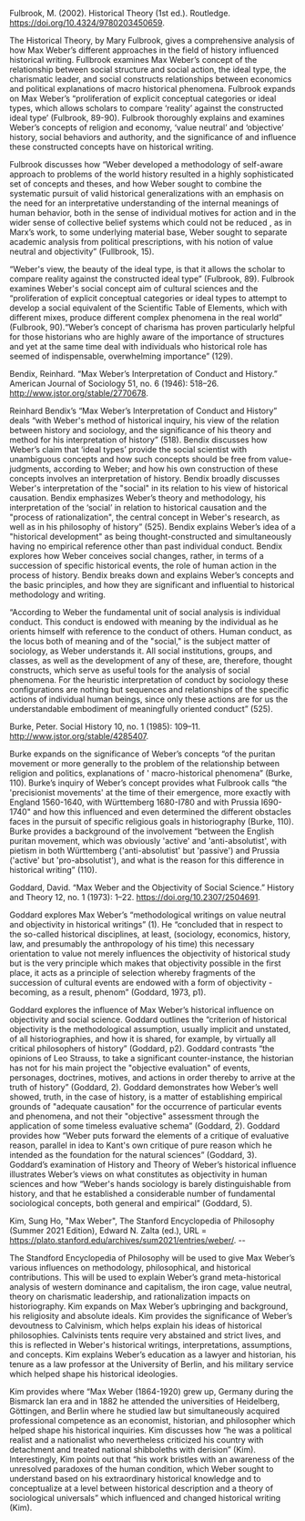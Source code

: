 Fulbrook, M. (2002). Historical Theory (1st ed.). Routledge. https://doi.org/10.4324/9780203450659.  

The Historical Theory, by Mary Fulbrook, gives a comprehensive analysis of how Max Weber’s different approaches in the field of history influenced historical writing.  Fullbrook examines Max Weber’s concept of the relationship between social structure and social action, the ideal type, the charismatic leader, and social constructs relationships between economics and political explanations of macro historical phenomena. Fulbrook expands on Max Weber’s “proliferation of explicit conceptual categories or ideal types, which allows scholars to compare ‘reality’ against the constructed ideal type’ (Fulbrook, 89-90). Fulbrook thoroughly explains and examines Weber’s concepts of religion and economy, ‘value neutral’ and ‘objective’ history, social behaviors and authority, and the significance of and influence these constructed concepts have on historical writing.  

Fulbrook discusses how “Weber developed a methodology of self-aware approach to problems of the world history resulted in a highly sophisticated set of concepts and theses, and how Weber sought to combine the systematic pursuit of valid historical generalizations with an emphasis on the need for an interpretative understanding of the internal meanings of human behavior, both in the sense of individual motives for action and in the wider sense of collective belief systems which could not be reduced , as in Marx’s work, to some underlying material base, Weber sought to separate academic analysis from political prescriptions, with his notion of value neutral and objectivity” (Fullbrook, 15). 

“Weber's view, the beauty of the ideal type, is that it allows the scholar to compare reality against the constructed ideal type” (Fulbrook, 89). Fulbrook examines Weber's social concept aim of cultural sciences and the “proliferation of explicit conceptual categories or ideal types to attempt to develop a social equivalent of the Scientific Table of Elements, which with different mixes, produce different complex phenomena in the real world” (Fulbrook, 90).“Weber’s concept of charisma has proven particularly helpful for those historians who are highly aware of the importance of structures and yet at the same time deal with individuals who historical role has seemed of indispensable, overwhelming importance” (129). 


Bendix, Reinhard. “Max Weber’s Interpretation of Conduct and History.” American Journal of Sociology 51, no. 6 (1946): 518–26. http://www.jstor.org/stable/2770678. 

Reinhard Bendix’s “Max Weber’s Interpretation of Conduct and History” deals “with Weber's method of historical inquiry, his view of the relation between history and sociology, and the significance of his theory and method for his interpretation of history” (518). Bendix discusses how Weber’s claim that ‘ideal types’ provide the social scientist with unambiguous concepts and how such concepts should be free from value-judgments, according to Weber; and how his own construction of these concepts involves an interpretation of history. Bendix broadly discusses Weber's interpretation of the "social" in its relation to his view of historical causation. Bendix emphasizes Weber’s theory and methodology, his interpretation of the ‘social’ in relation to historical causation and the "process of rationalization", the central concept in Weber's research, as well as in his philosophy of history” (525). Bendix explains Weber’s idea of a "historical development" as being thought-constructed and simultaneously having no empirical reference other than past individual conduct. Bendix explores how Weber conceives social changes, rather, in terms of a succession of specific historical events, the role of human action in the process of history. Bendix breaks down and explains Weber’s concepts and the basic principles, and how they are significant and influential to historical methodology and writing. 

“According to Weber the fundamental unit of social analysis is individual conduct. This conduct is endowed with meaning by the individual as he orients himself with reference to the conduct of others. Human conduct, as the locus both of meaning and of the "social," is the subject matter of sociology, as Weber understands it. All social institutions, groups, and classes, as well as the development of any of these, are, therefore, thought constructs, which serve as useful tools for the analysis of social phenomena. For the heuristic interpretation of conduct by sociology these configurations are nothing but sequences and relationships of the specific actions of individual human beings, since only these actions are for us the understandable embodiment of meaningfully oriented conduct” (525). 


Burke, Peter. Social History 10, no. 1 (1985): 109–11. http://www.jstor.org/stable/4285407.  

Burke expands on the significance of Weber’s concepts “of the puritan movement or more generally to the problem of the relationship between religion and politics, explanations of ' macro-historical phenomena” (Burke, 110). Burke’s inquiry of Weber’s concept provides what Fulbrook calls “the 'precisionist movements' at the time of their emergence, more exactly with England 1560-1640, with Württemberg 1680-I780 and with Prussia I690-1740" and how this influenced and even determined the different obstacles faces in the pursuit of specific religious goals in historiography (Burke, 110).  Burke provides a background of the involvement “between the English puritan movement, which was obviously 'active' and 'anti-absolutist', with pietism in both Württemberg ('anti-absolutist' but 'passive') and Prussia ('active' but 'pro-absolutist'), and what is the reason for this difference in historical writing” (110). 


Goddard, David. “Max Weber and the Objectivity of Social Science.” History and Theory 12, no. 1 (1973): 1–22. https://doi.org/10.2307/2504691. 

Goddard explores Max Weber’s “methodological writings on value neutral and objectivity in historical writings” (1). He “concluded that in respect to the so-called historical disciplines, at least, (sociology, economics, history, law, and presumably the anthropology of his time) this necessary orientation to value not merely influences the objectivity of historical study but is the very principle which makes that objectivity possible in the first place, it acts as a principle of selection whereby fragments of the succession of cultural events are endowed with a form of objectivity - becoming, as a result, phenom” (Goddard, 1973, p1).  

Goddard explores the influence of Max Weber’s historical influence on objectivity and social science. Goddard outlines the “criterion of historical objectivity is the methodological assumption, usually implicit and unstated, of all historiographies, and how it is shared, for example, by virtually all critical philosophers of history” (Goddard, p2). Goddard contrasts “the opinions of Leo Strauss, to take a significant counter-instance, the historian has not for his main project the "objective evaluation" of events, personages, doctrines, motives, and actions in order thereby to arrive at the truth of history” (Goddard, 2). Goddard demonstrates how Weber’s well showed, truth, in the case of history, is a matter of establishing empirical grounds of "adequate causation" for the occurrence of particular events and phenomena, and not their "objective" assessment through the application of some timeless evaluative schema” (Goddard, 2). Goddard provides how “Weber puts forward the elements of a critique of evaluative reason, parallel in idea to Kant's own critique of pure reason which he intended as the foundation for the natural sciences” (Goddard, 3). Goddard’s examination of History and Theory of Weber’s historical influence illustrates Weber’s views on what constitutes as objectivity in human sciences and how “Weber's hands sociology is barely distinguishable from history, and that he established a considerable number of fundamental sociological concepts, both general and empirical” (Goddard, 5). 

Kim, Sung Ho, "Max Weber", The Stanford Encyclopedia of Philosophy (Summer 2021 Edition), Edward N. Zalta (ed.), URL = <https://plato.stanford.edu/archives/sum2021/entries/weber/>. -- 

The Standford Encyclopedia of Philosophy will be used to give Max Weber’s various influences on methodology, philosophical, and historical contributions.  This will be used to explain Weber’s grand meta-historical analysis of western dominance and capitalism, the iron cage, value neutral, theory on charismatic leadership, and rationalization impacts on historiography. Kim expands on Max Weber’s upbringing and background, his religiosity and absolute ideals. Kim provides the significance of Weber’s devoutness to Calvinism, which helps explain his ideas of historical philosophies. Calvinists tents require very abstained and strict lives, and this is reflected in Weber's historical writings, interpretations, assumptions, and concepts. Kim explains Weber’s education as a lawyer and historian, his tenure as a law professor at the University of Berlin, and his military service which helped shape his historical ideologies.  

Kim provides where “Max Weber (1864-1920) grew up, Germany during the Bismarck Ian era and in 1882 he attended the universities of Heidelberg, Göttingen, and Berlin where he studied law but simultaneously acquired professional competence as an economist, historian, and philosopher which helped shape his historical inquiries. Kim discusses how “he was a political realist and a nationalist who nevertheless criticized his country with detachment and treated national shibboleths with derision” (Kim). Interestingly, Kim points out that “his work bristles with an awareness of the unresolved paradoxes of the human condition, which Weber sought to understand based on his extraordinary historical knowledge and to conceptualize at a level between historical description and a theory of sociological universals” which influenced and changed historical writing (Kim). 
